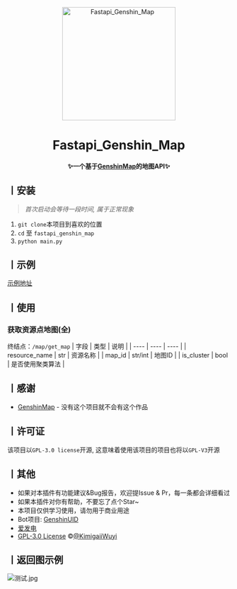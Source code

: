 <p align="center">
  <a href="https://github.com/KimigaiiWuyi/GenshinUID/"><img src="https://s2.loli.net/2022/01/31/kwCIl3cF1Z2GxnR.png" width="256" height="256" alt="Fastapi_Genshin_Map"></a>
</p>
<h1 align = "center">Fastapi_Genshin_Map</h1>
<h4 align = "center">✨一个基于<a href="https://github.com/MingxuanGame/GenshinMap" target="_blank">GenshinMap</a>的地图API✨</h4>

## 丨安装

> *首次启动会等待一段时间, 属于正常现象*
1. `git clone`本项目到喜欢的位置
2. `cd` 至 `fastapi_genshin_map`
3. `python main.py`

## 丨示例

[示例地址](http://map.minigg.cn/map/get_map)

## 丨使用

### 获取资源点地图(全)
终结点：`/map/get_map`
|  字段   | 类型  | 说明  |
|  ----  | ----  | ----  |
| resource_name  | str | 资源名称 |
| map_id  | str/int | 地图ID |
| is_cluster | bool | 是否使用聚类算法 |

## 丨感谢

- [GenshinMap](https://github.com/MingxuanGame/GenshinMap) - 没有这个项目就不会有这个作品

## 丨许可证

该项目以`GPL-3.0 license`开源, 这意味着使用该项目的项目也将以`GPL-V3`开源

## 丨其他

+ 如果对本插件有功能建议&Bug报告，欢迎提Issue & Pr，每一条都会详细看过
+ 如果本插件对你有帮助，不要忘了点个Star~
+ 本项目仅供学习使用，请勿用于商业用途
+ Bot项目: [GenshinUID](https://github.com/KimigaiiWuyi/GenshinUID)
+ [爱发电](https://afdian.net/@KimigaiiWuyi)
+ [GPL-3.0 License](https://github.com/KimigaiiWuyi/GenshinUID/blob/main/LICENSE) ©[@KimigaiiWuyi](https://github.com/KimigaiiWuyi)

## 丨返回图示例
![测试.jpg](https://s2.loli.net/2022/10/17/D2cI5tQdgVk3Uuz.jpg)
